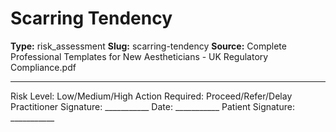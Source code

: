 # Scarring Tendency

**Type:** risk_assessment
**Slug:** scarring-tendency
**Source:** Complete Professional Templates for New Aestheticians - UK Regulatory Compliance.pdf

---

Risk Level: Low/Medium/High Action Required: Proceed/Refer/Delay
Practitioner Signature: ___________ Date: ___________ Patient Signature: ___________